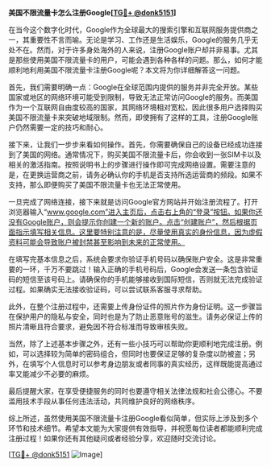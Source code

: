 **美国不限流量卡怎么注册Google[[TG💪+ @donk5151](https://t.me/s/donk5151)]**

在当今这个数字化时代，Google作为全球最大的搜索引擎和互联网服务提供商之一，其重要性不言而喻。无论是学习、工作还是生活娱乐，Google的服务几乎无处不在。然而，对于许多身处海外的人来说，注册Google账户却并非易事。尤其是那些使用美国不限流量卡的用户，可能会遇到各种各样的问题。那么，如何才能顺利地利用美国不限流量卡注册Google呢？本文将为你详细解答这一问题。

首先，我们需要明确一点：Google在全球范围内提供的服务并非完全开放。某些国家或地区的网络环境可能受到限制，导致无法正常访问Google的服务。而美国作为一个互联网自由度较高的国家，其网络环境相对宽松，因此很多用户选择购买美国不限流量卡来突破地域限制。然而，即使拥有了这样的工具，注册Google账户仍然需要一定的技巧和耐心。

接下来，让我们一步步来看如何操作。首先，你需要确保自己的设备已经成功连接到了美国的网络。通常情况下，购买美国不限流量卡后，你会收到一张SIM卡以及相关的激活指南。按照说明书上的步骤进行操作即可完成网络设置。需要注意的是，在更换运营商之前，请务必确认你的手机是否支持所选运营商的频段。如果不支持，那么即便购买了美国不限流量卡也无法正常使用。

一旦完成了网络连接，接下来就是访问Google官方网站并开始注册流程了。打开浏览器输入“www.google.com”进入主页后，点击右上角的“登录”按钮。如果你还没有Google账户，则会提示你创建一个新的账户。点击“创建账户”，然后根据页面指示填写相关信息。这里要特别注意的是，尽量使用真实的身份信息，因为虚假资料可能会导致账户被封禁甚至影响到未来的正常使用。

在填写完基本信息之后，系统会要求你验证手机号码以确保账户安全。这是非常重要的一环，千万不要跳过！输入正确的手机号码后，Google会发送一条包含验证码的短信至该号码上。请确保你的手机能够接收到国际短信，否则就无法完成验证过程。如果确实无法接收验证码，可以尝试联系客服寻求帮助。

此外，在整个注册过程中，还需要上传身份证件的照片作为身份证明。这一步骤旨在保护用户的隐私与安全，同时也是为了防止恶意账号的滋生。请务必保证上传的照片清晰且符合要求，避免因不符合标准而导致审核失败。

当然，除了上述基本步骤之外，还有一些小技巧可以帮助你更顺利地完成注册。例如，可以选择较为简单的密码组合，但同时也要保证足够的复杂度以防被盗；另外，在填写个人信息时可以参考身边朋友或者同事的真实经历，这样既能提高通过率又能减少不必要的麻烦。

最后提醒大家，在享受便捷服务的同时也要遵守相关法律法规和社会公德心。不要滥用技术手段从事任何违法活动，共同维护良好的网络秩序。

综上所述，虽然使用美国不限流量卡注册Google看似简单，但实际上涉及到多个环节和技术细节。希望本文能为大家提供有效指导，并祝愿每位读者都能顺利完成注册过程！如果你还有其他疑问或者经验分享，欢迎随时交流讨论。

[[TG💪+ @donk5151](https://t.me/s/donk5151) ![Image](https://i.postimg.cc/rwNCRYN7/Snipaste-2025-04-30-17-27-05.png)]